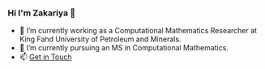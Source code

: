 ### Hi I'm Zakariya 👋
- 🔭 I’m currently working as a Computational Mathematics Researcher at King Fahd University of Petroleum and Minerals.
- 🌱 I’m currently pursuing an MS in Computational Mathematics.
- 📫 [Get in Touch](https://www.linkedin.com/in/mzakariya/)


